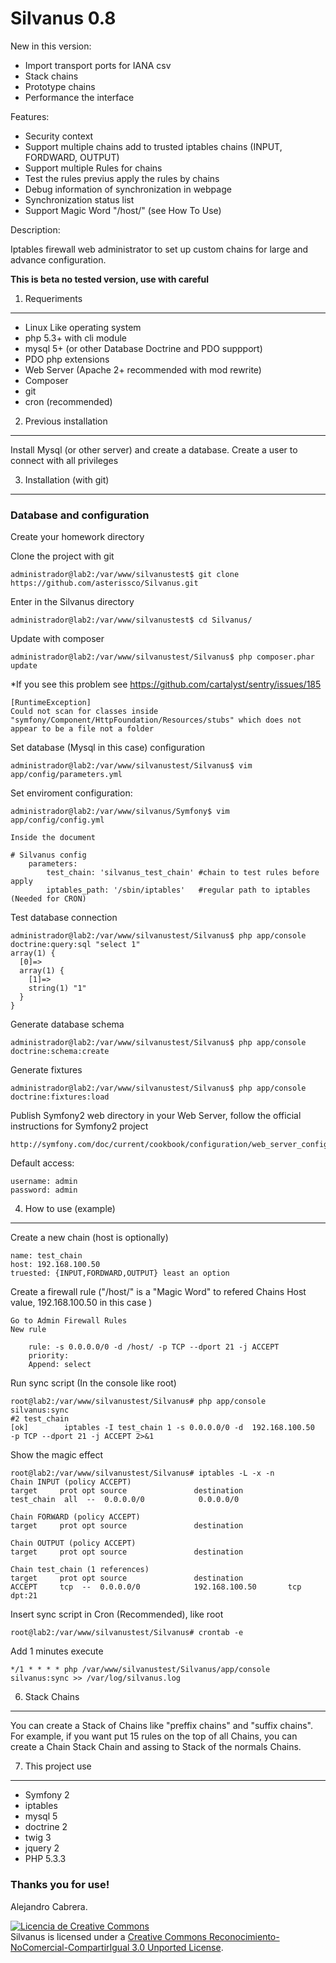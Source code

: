 Silvanus 0.8
========================

New in this version:

 - Import transport ports for IANA csv 
 - Stack chains
 - Prototype chains 
 - Performance the interface 
 
Features:

 - Security context
 - Support multiple chains add to trusted iptables chains (INPUT, FORDWARD, OUTPUT)
 - Support multiple Rules for chains
 - Test the rules previus apply the rules by chains
 - Debug information of synchronization in webpage
 - Synchronization status list
 - Support Magic Word "/host/" (see How To Use)

Description:

Iptables firewall web administrator to set up custom chains for large and advance configuration.

**This is beta no tested version, use with careful**

1) Requeriments 
----------------------------------

 - Linux Like operating system
 - php 5.3+ with cli module
 - mysql 5+ (or other Database Doctrine and PDO suppport)
 - PDO php extensions
 - Web Server (Apache 2+ recommended with mod rewrite)
 - Composer
 - git
 - cron (recommended)

2) Previous installation
----------------------------------

Install Mysql (or other server) and create a database.
Create a user to connect with all privileges

3) Installation (with git)
----------------------------------

### Database and configuration

Create your homework directory

Clone the project with git	
	
	administrador@lab2:/var/www/silvanustest$ git clone https://github.com/asterissco/Silvanus.git

Enter in the Silvanus directory

	administrador@lab2:/var/www/silvanustest$ cd Silvanus/


Update with composer

	administrador@lab2:/var/www/silvanustest/Silvanus$ php composer.phar update

*If you see this problem see https://github.com/cartalyst/sentry/issues/185

	[RuntimeException]
	Could not scan for classes inside "symfony/Component/HttpFoundation/Resources/stubs" which does not appear to be a file not a folder


Set database (Mysql in this case) configuration

	administrador@lab2:/var/www/silvanustest/Silvanus$ vim app/config/parameters.yml

Set enviroment configuration:

	administrador@lab2:/var/www/silvanus/Symfony$ vim app/config/config.yml 

	Inside the document 

	# Silvanus config
		parameters:
			test_chain: 'silvanus_test_chain' #chain to test rules before apply
			iptables_path: '/sbin/iptables'	  #regular path to iptables (Needed for CRON)

Test database connection

	administrador@lab2:/var/www/silvanustest/Silvanus$ php app/console doctrine:query:sql "select 1"
	array(1) {
	  [0]=>
	  array(1) {
		[1]=>
		string(1) "1"
	  }
	}

Generate database schema

	administrador@lab2:/var/www/silvanustest/Silvanus$ php app/console doctrine:schema:create

Generate fixtures

	administrador@lab2:/var/www/silvanustest/Silvanus$ php app/console doctrine:fixtures:load


Publish Symfony2 web directory in your Web Server, follow the official instructions for Symfony2 project

	http://symfony.com/doc/current/cookbook/configuration/web_server_configuration.html

Default access:

	username: admin
	password: admin    

	
4) How to use (example)
----------------------------------

Create a new chain (host is optionally)

	name: test_chain
	host: 192.168.100.50
	truested: {INPUT,FORDWARD,OUTPUT} least an option
	
Create a firewall rule ("/host/" is a "Magic Word" to refered Chains Host value, 192.168.100.50 in this case )

	Go to Admin Firewall Rules
	New rule
	
		rule: -s 0.0.0.0/0 -d /host/ -p TCP --dport 21 -j ACCEPT
		priority:
		Append: select
		
Run sync script (In the console like root)

	root@lab2:/var/www/silvanustest/Silvanus# php app/console silvanus:sync
	#2 test_chain
	[ok]		iptables -I test_chain 1 -s 0.0.0.0/0 -d  192.168.100.50  -p TCP --dport 21 -j ACCEPT 2>&1 

Show the magic effect

	root@lab2:/var/www/silvanustest/Silvanus# iptables -L -x -n
	Chain INPUT (policy ACCEPT)
	target     prot opt source               destination         
	test_chain  all  --  0.0.0.0/0            0.0.0.0/0           

	Chain FORWARD (policy ACCEPT)
	target     prot opt source               destination         

	Chain OUTPUT (policy ACCEPT)
	target     prot opt source               destination         

	Chain test_chain (1 references)
	target     prot opt source               destination         
	ACCEPT     tcp  --  0.0.0.0/0            192.168.100.50       tcp dpt:21
	


Insert sync script in Cron (Recommended), like root

	root@lab2:/var/www/silvanustest/Silvanus# crontab -e

Add 1 minutes execute

	*/1 * * * * php /var/www/silvanustest/Silvanus/app/console silvanus:sync >> /var/log/silvanus.log


6) Stack Chains
----------------------------------

You can create a Stack of Chains like "preffix chains" and "suffix chains". For example, if you want put 15 rules 
on the top of all Chains, you can create a Chain Stack Chain and assing to Stack of the normals Chains.

7) This project use
----------------------------------

 - Symfony 2
 - iptables
 - mysql 5
 - doctrine 2
 - twig 3
 - jquery 2
 - PHP 5.3.3

### Thanks you for use!

Alejandro Cabrera.

<a rel="license" href="http://creativecommons.org/licenses/by-nc-sa/3.0/deed.es_ES"><img alt="Licencia de Creative Commons" style="border-width:0" src="http://i.creativecommons.org/l/by-nc-sa/3.0/88x31.png" /></a><br /><span xmlns:dct="http://purl.org/dc/terms/" href="http://purl.org/dc/dcmitype/InteractiveResource" property="dct:title" rel="dct:type">Silvanus</span> is licensed under a <a rel="license" href="http://creativecommons.org/licenses/by-nc-sa/3.0/deed.es_ES">Creative Commons Reconocimiento-NoComercial-CompartirIgual 3.0 Unported License</a>.
